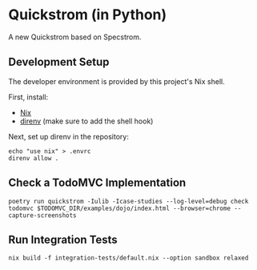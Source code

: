 # Quickstrom (in Python)

A new Quickstrom based on Specstrom.

## Development Setup

The developer environment is provided by this project's Nix shell.

First, install:

* [Nix](https://nixos.org/download.html)
* [direnv](https://direnv.net/) (make sure to add the shell hook)

Next, set up direnv in the repository:

```shell
echo "use nix" > .envrc
direnv allow .
```

## Check a TodoMVC Implementation

```shell
poetry run quickstrom -Iulib -Icase-studies --log-level=debug check todomvc $TODOMVC_DIR/examples/dojo/index.html --browser=chrome --capture-screenshots
```

## Run Integration Tests

```shell
nix build -f integration-tests/default.nix --option sandbox relaxed
```
